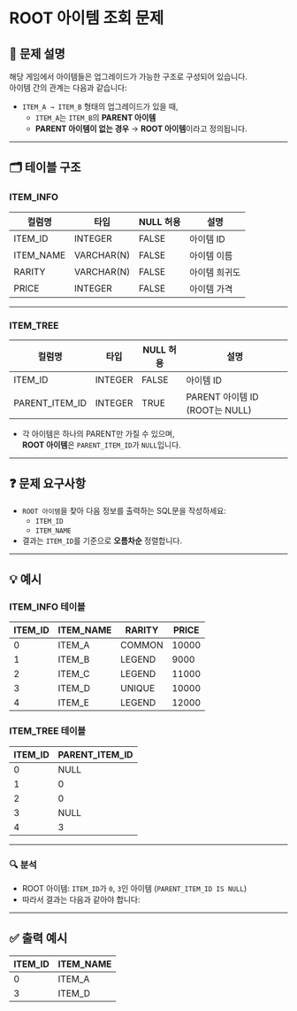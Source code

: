 # ROOT 아이템 조회 문제

## 📌 문제 설명

해당 게임에서 아이템들은 업그레이드가 가능한 구조로 구성되어 있습니다.  
아이템 간의 관계는 다음과 같습니다:

- `ITEM_A → ITEM_B` 형태의 업그레이드가 있을 때,  
  - `ITEM_A`는 `ITEM_B`의 **PARENT 아이템**
  - **PARENT 아이템이 없는 경우** → **ROOT 아이템**이라고 정의됩니다.

---

## 🗂 테이블 구조

### ITEM_INFO

| 컬럼명    | 타입       | NULL 허용 | 설명           |
|-----------|------------|-----------|----------------|
| ITEM_ID   | INTEGER    | FALSE     | 아이템 ID      |
| ITEM_NAME | VARCHAR(N) | FALSE     | 아이템 이름    |
| RARITY    | VARCHAR(N) | FALSE     | 아이템 희귀도  |
| PRICE     | INTEGER    | FALSE     | 아이템 가격    |

---

### ITEM_TREE

| 컬럼명          | 타입     | NULL 허용 | 설명                         |
|------------------|----------|-----------|------------------------------|
| ITEM_ID          | INTEGER  | FALSE     | 아이템 ID                    |
| PARENT_ITEM_ID   | INTEGER  | TRUE      | PARENT 아이템 ID (ROOT는 NULL) |

- 각 아이템은 하나의 PARENT만 가질 수 있으며,  
  **ROOT 아이템**은 `PARENT_ITEM_ID`가 `NULL`입니다.

---

## ❓ 문제 요구사항

- `ROOT 아이템`을 찾아 다음 정보를 출력하는 SQL문을 작성하세요:
  - `ITEM_ID`
  - `ITEM_NAME`
- 결과는 `ITEM_ID`를 기준으로 **오름차순** 정렬합니다.

---

## 💡 예시

### ITEM_INFO 테이블

| ITEM_ID | ITEM_NAME | RARITY | PRICE  |
|---------|-----------|--------|--------|
| 0       | ITEM_A    | COMMON | 10000  |
| 1       | ITEM_B    | LEGEND | 9000   |
| 2       | ITEM_C    | LEGEND | 11000  |
| 3       | ITEM_D    | UNIQUE | 10000  |
| 4       | ITEM_E    | LEGEND | 12000  |

### ITEM_TREE 테이블

| ITEM_ID | PARENT_ITEM_ID |
|---------|----------------|
| 0       | NULL           |
| 1       | 0              |
| 2       | 0              |
| 3       | NULL           |
| 4       | 3              |

---

### 🔍 분석

- ROOT 아이템: `ITEM_ID`가 `0`, `3`인 아이템 (`PARENT_ITEM_ID IS NULL`)
- 따라서 결과는 다음과 같아야 합니다:

---

## ✅ 출력 예시

| ITEM_ID | ITEM_NAME |
|---------|-----------|
| 0       | ITEM_A    |
| 3       | ITEM_D    |
